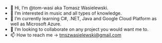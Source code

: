 - 👋 Hi, I’m @tom-wasi aka Tomasz Wasielewski.
- 👀 I’m interested in music and all types of knowledge.
- 🌱 I’m currently learning C#, .NET, Java and Google Cloud Platform as well as Microsoft Azure.
- 💞️ I’m looking to collaborate on any project you would want me to.
- 📫 How to reach me -> tmszwasielewski@gmail.com

<!---
tom-wasi/tom-wasi is a ✨ special ✨ repository because its `README.md` (this file) appears on your GitHub profile.
You can click the Preview link to take a look at your changes.
--->
